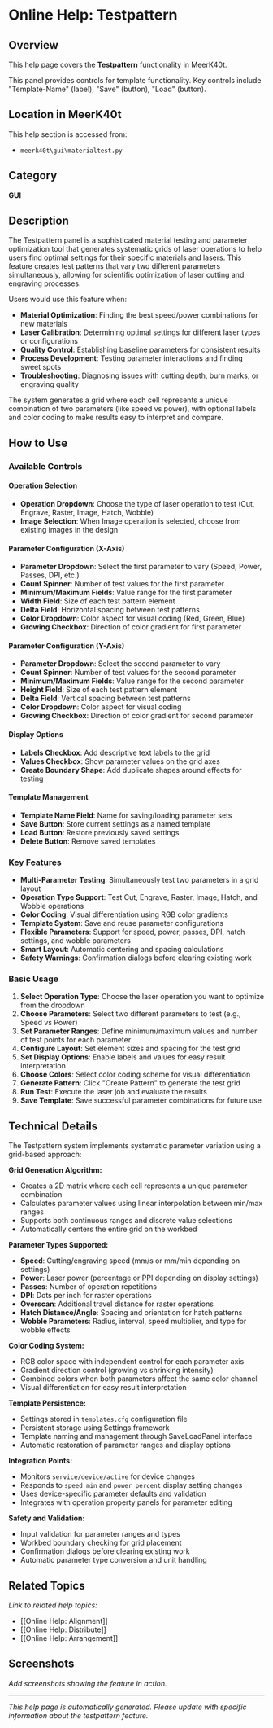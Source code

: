 # Online Help: Testpattern

## Overview

This help page covers the **Testpattern** functionality in MeerK40t.

This panel provides controls for template functionality. Key controls include "Template-Name" (label), "Save" (button), "Load" (button).

## Location in MeerK40t

This help section is accessed from:
- `meerk40t\gui\materialtest.py`

## Category

**GUI**

## Description

The Testpattern panel is a sophisticated material testing and parameter optimization tool that generates systematic grids of laser operations to help users find optimal settings for their specific materials and lasers. This feature creates test patterns that vary two different parameters simultaneously, allowing for scientific optimization of laser cutting and engraving processes.

Users would use this feature when:
- **Material Optimization**: Finding the best speed/power combinations for new materials
- **Laser Calibration**: Determining optimal settings for different laser types or configurations
- **Quality Control**: Establishing baseline parameters for consistent results
- **Process Development**: Testing parameter interactions and finding sweet spots
- **Troubleshooting**: Diagnosing issues with cutting depth, burn marks, or engraving quality

The system generates a grid where each cell represents a unique combination of two parameters (like speed vs power), with optional labels and color coding to make results easy to interpret and compare.

## How to Use

### Available Controls

#### Operation Selection
- **Operation Dropdown**: Choose the type of laser operation to test (Cut, Engrave, Raster, Image, Hatch, Wobble)
- **Image Selection**: When Image operation is selected, choose from existing images in the design

#### Parameter Configuration (X-Axis)
- **Parameter Dropdown**: Select the first parameter to vary (Speed, Power, Passes, DPI, etc.)
- **Count Spinner**: Number of test values for the first parameter
- **Minimum/Maximum Fields**: Value range for the first parameter
- **Width Field**: Size of each test pattern element
- **Delta Field**: Horizontal spacing between test patterns
- **Color Dropdown**: Color aspect for visual coding (Red, Green, Blue)
- **Growing Checkbox**: Direction of color gradient for first parameter

#### Parameter Configuration (Y-Axis)
- **Parameter Dropdown**: Select the second parameter to vary
- **Count Spinner**: Number of test values for the second parameter
- **Minimum/Maximum Fields**: Value range for the second parameter
- **Height Field**: Size of each test pattern element
- **Delta Field**: Vertical spacing between test patterns
- **Color Dropdown**: Color aspect for visual coding
- **Growing Checkbox**: Direction of color gradient for second parameter

#### Display Options
- **Labels Checkbox**: Add descriptive text labels to the grid
- **Values Checkbox**: Show parameter values on the grid axes
- **Create Boundary Shape**: Add duplicate shapes around effects for testing

#### Template Management
- **Template Name Field**: Name for saving/loading parameter sets
- **Save Button**: Store current settings as a named template
- **Load Button**: Restore previously saved settings
- **Delete Button**: Remove saved templates

### Key Features

- **Multi-Parameter Testing**: Simultaneously test two parameters in a grid layout
- **Operation Type Support**: Test Cut, Engrave, Raster, Image, Hatch, and Wobble operations
- **Color Coding**: Visual differentiation using RGB color gradients
- **Template System**: Save and reuse parameter configurations
- **Flexible Parameters**: Support for speed, power, passes, DPI, hatch settings, and wobble parameters
- **Smart Layout**: Automatic centering and spacing calculations
- **Safety Warnings**: Confirmation dialogs before clearing existing work

### Basic Usage

1. **Select Operation Type**: Choose the laser operation you want to optimize from the dropdown
2. **Choose Parameters**: Select two different parameters to test (e.g., Speed vs Power)
3. **Set Parameter Ranges**: Define minimum/maximum values and number of test points for each parameter
4. **Configure Layout**: Set element sizes and spacing for the test grid
5. **Set Display Options**: Enable labels and values for easy result interpretation
6. **Choose Colors**: Select color coding scheme for visual differentiation
7. **Generate Pattern**: Click "Create Pattern" to generate the test grid
8. **Run Test**: Execute the laser job and evaluate the results
9. **Save Template**: Save successful parameter combinations for future use

## Technical Details

The Testpattern system implements systematic parameter variation using a grid-based approach:

**Grid Generation Algorithm:**
- Creates a 2D matrix where each cell represents a unique parameter combination
- Calculates parameter values using linear interpolation between min/max ranges
- Supports both continuous ranges and discrete value selections
- Automatically centers the entire grid on the workbed

**Parameter Types Supported:**
- **Speed**: Cutting/engraving speed (mm/s or mm/min depending on settings)
- **Power**: Laser power (percentage or PPI depending on display settings)
- **Passes**: Number of operation repetitions
- **DPI**: Dots per inch for raster operations
- **Overscan**: Additional travel distance for raster operations
- **Hatch Distance/Angle**: Spacing and orientation for hatch patterns
- **Wobble Parameters**: Radius, interval, speed multiplier, and type for wobble effects

**Color Coding System:**
- RGB color space with independent control for each parameter axis
- Gradient direction control (growing vs shrinking intensity)
- Combined colors when both parameters affect the same color channel
- Visual differentiation for easy result interpretation

**Template Persistence:**
- Settings stored in `templates.cfg` configuration file
- Persistent storage using Settings framework
- Template naming and management through SaveLoadPanel interface
- Automatic restoration of parameter ranges and display options

**Integration Points:**
- Monitors `service/device/active` for device changes
- Responds to `speed_min` and `power_percent` display setting changes
- Uses device-specific parameter defaults and validation
- Integrates with operation property panels for parameter editing

**Safety and Validation:**
- Input validation for parameter ranges and types
- Workbed boundary checking for grid placement
- Confirmation dialogs before clearing existing work
- Automatic parameter type conversion and unit handling

## Related Topics

*Link to related help topics:*

- [[Online Help: Alignment]]
- [[Online Help: Distribute]]
- [[Online Help: Arrangement]]

## Screenshots

*Add screenshots showing the feature in action.*

---

*This help page is automatically generated. Please update with specific information about the testpattern feature.*
